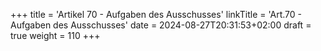 +++
title = 'Artikel 70 - Aufgaben des Ausschusses'
linkTitle = 'Art.70 - Aufgaben des Ausschusses'
date = 2024-08-27T20:31:53+02:00
draft = true
weight = 110
+++
